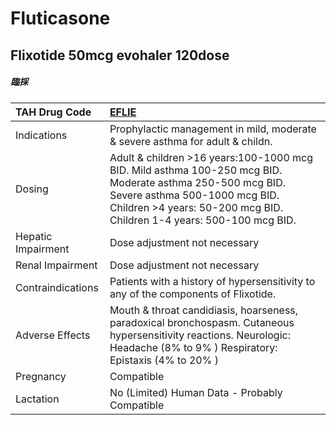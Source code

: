 # Fluticasone

## Flixotide 50mcg evohaler 120dose

##### 臨採

| TAH Drug Code      | [EFLIE](https://www.tahsda.org.tw/drugs/hissearch.php?drug_code=EFLIE)                                                                                                                                             |
|:-------------------|:-------------------------------------------------------------------------------------------------------------------------------------------------------------------------------------------------------------------|
| Indications        | Prophylactic management in mild, moderate & severe asthma for adult & childn.                                                                                                                                      |
| Dosing             | Adult & children >16 years:100-1000 mcg BID. Mild asthma 100-250 mcg BID. Moderate asthma 250-500 mcg BID. Severe asthma 500-1000 mcg BID. Children >4 years: 50-200 mcg BID. Children 1-4 years: 500-100 mcg BID. |
| Hepatic Impairment | Dose adjustment not necessary                                                                                                                                                                                      |
| Renal Impairment   | Dose adjustment not necessary                                                                                                                                                                                      |
| Contraindications  | Patients with a history of hypersensitivity to any of the components of Flixotide.                                                                                                                                 |
| Adverse Effects    | Mouth & throat candidiasis, hoarseness, paradoxical bronchospasm. Cutaneous hypersensitivity reactions. Neurologic: Headache (8% to 9% ) Respiratory: Epistaxis (4% to 20% )                                       |
| Pregnancy          | Compatible                                                                                                                                                                                                         |
| Lactation          | No (Limited) Human Data - Probably Compatible                                                                                                                                                                      |

